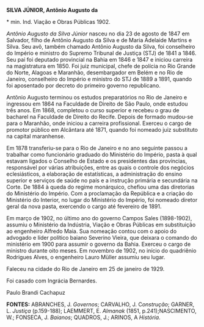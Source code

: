 **SILVA JÚNIOR, Antônio Augusto da**

\* min. Ind. Viação e Obras Públicas 1902.

*Antônio Augusto da Silva Júnior* nasceu no dia 23 de agosto de 1847 em
Salvador, filho de Antônio Augusto da Silva e de Maria Adelaide Martins
e Silva. Seu avô, também chamado Antônio Augusto da Silva, foi
conselheiro do Império e ministro do Supremo Tribunal de Justiça (STJ)
de 1841 a 1846. Seu pai foi deputado provincial na Bahia em 1846 e 1847
e iniciou carreira na magistratura em 1850. Foi juiz municipal, chefe de
polícia no Rio Grande do Norte, Alagoas e Maranhão, desembargador em
Belém e no Rio de Janeiro, conselheiro do Império e ministro do STJ de
1889 a 1891, quando foi aposentado por decreto do primeiro governo
republicano.

Antônio Augusto terminou os estudos preparatórios no Rio de Janeiro e
ingressou em 1864 na Faculdade de Direito de São Paulo, onde estudou
três anos. Em 1868, completou o curso superior e recebeu o grau de
bacharel na Faculdade de Direito do Recife. Depois de formado mudou-se
para o Maranhão, onde iniciou a carreira profissional. Exerceu o cargo
de promotor público em Alcântara até 1871, quando foi nomeado juiz
substituto na capital maranhense.

Em 1878 transferiu-se para o Rio de Janeiro e no ano seguinte passou a
trabalhar como funcionário graduado do Ministério do Império, pasta à
qual estavam ligados o Conselho de Estado e os presidentes das
províncias, responsável por várias atribuições, entre as quais o
controle dos negócios eclesiásticos, a elaboração de estatísticas, a
administração do ensino superior e serviços de saúde no país e a
instrução primária e secundária na Corte. De 1884 à queda do regime
monárquico, chefiou uma das diretorias do Ministério do Império. Com a
proclamação da República e a criação do Ministério do Interior, no lugar
do Ministério do Império, foi nomeado diretor geral da nova pasta,
exercendo o cargo até fevereiro de 1891.

Em março de 1902, no último ano do governo Campos Sales (1898-1902),
assumiu o Ministério da Indústria, Viação e Obras Públicas em
substituição ao engenheiro Alfredo Maia. Sua nomeação contou com o apoio
do advogado e líder político baiano Severino Vieira, que deixara o
comando do ministério em 1900 para assumir o governo da Bahia. Exerceu o
cargo de ministro durante oito meses. Em novembro de 1902, no início do
quadriênio Rodrigues Alves, o engenheiro Lauro Müller assumiu seu lugar.

Faleceu na cidade do Rio de Janeiro em 25 de janeiro de 1929.

Foi casado com Ingrácia Bernardes.

Paulo Brandi Cachapuz

**FONTES:** ABRANCHES, J. *Governos*; CARVALHO, J. C*onstrução*; GARNER,
L. *Justiça* (p.159-188); LAEMMERT, E. *Almanak* (1851,
p.241);NASCIMENTO, W.; FONSECA, J. *Baianos*; QUADROS, J.; ARINOS, A
*História*.
